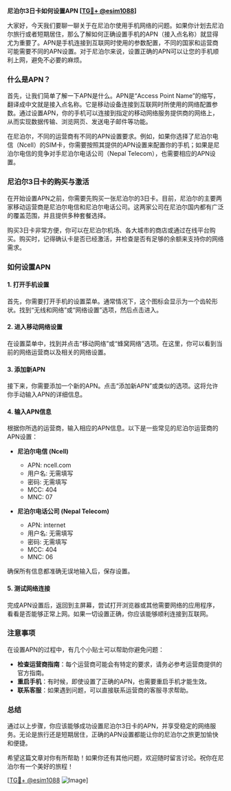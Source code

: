 **尼泊尔3日卡如何设置APN [[TG💪+ @esim1088](https://t.me/s/esim1088)]**

大家好，今天我们要聊一聊关于在尼泊尔使用手机网络的问题。如果你计划去尼泊尔旅行或者短期居住，那么了解如何正确设置手机的APN（接入点名称）就显得尤为重要了。APN是手机连接到互联网时使用的参数配置，不同的国家和运营商可能需要不同的APN设置。对于尼泊尔来说，设置正确的APN可以让您的手机顺利上网，避免不必要的麻烦。

### 什么是APN？

首先，让我们简单了解一下APN是什么。APN是“Access Point Name”的缩写，翻译成中文就是接入点名称。它是移动设备连接到互联网时所使用的网络配置参数。通过设置APN，你的手机可以连接到指定的移动网络服务提供商的网络上，从而实现数据传输、浏览网页、发送电子邮件等功能。

在尼泊尔，不同的运营商有不同的APN设置要求。例如，如果你选择了尼泊尔电信（Ncell）的SIM卡，你需要按照其提供的APN设置来配置你的手机；如果是尼泊尔电信的竞争对手尼泊尔电话公司（Nepal Telecom），也需要相应的APN设置。

### 尼泊尔3日卡的购买与激活

在开始设置APN之前，你需要先购买一张尼泊尔的3日卡。目前，尼泊尔的主要两家移动运营商是尼泊尔电信和尼泊尔电话公司。这两家公司在尼泊尔国内都有广泛的覆盖范围，并且提供多种套餐选择。

购买3日卡非常方便，你可以在尼泊尔机场、各大城市的商店或通过在线平台购买。购买时，记得确认卡是否已经激活，并检查是否有足够的余额来支持你的网络需求。

### 如何设置APN

#### 1. 打开手机设置

首先，你需要打开手机的设置菜单。通常情况下，这个图标会显示为一个齿轮形状。找到“无线和网络”或“网络设置”选项，然后点击进入。

#### 2. 进入移动网络设置

在设置菜单中，找到并点击“移动网络”或“蜂窝网络”选项。在这里，你可以看到当前的网络运营商以及相关的网络设置。

#### 3. 添加新APN

接下来，你需要添加一个新的APN。点击“添加新APN”或类似的选项。这将允许你手动输入APN的详细信息。

#### 4. 输入APN信息

根据你所选的运营商，输入相应的APN信息。以下是一些常见的尼泊尔运营商的APN设置：

- **尼泊尔电信 (Ncell)**  
  - APN: ncell.com  
  - 用户名: 无需填写  
  - 密码: 无需填写  
  - MCC: 404  
  - MNC: 07  

- **尼泊尔电话公司 (Nepal Telecom)**  
  - APN: internet  
  - 用户名: 无需填写  
  - 密码: 无需填写  
  - MCC: 404  
  - MNC: 06  

确保所有信息都准确无误地输入后，保存设置。

#### 5. 测试网络连接

完成APN设置后，返回到主屏幕，尝试打开浏览器或其他需要网络的应用程序，看看是否能够正常上网。如果一切设置正确，你应该能够顺利连接到互联网。

### 注意事项

在设置APN的过程中，有几个小贴士可以帮助你避免问题：

- **检查运营商指南**：每个运营商可能会有特定的要求，请务必参考运营商提供的官方指南。
- **重启手机**：有时候，即使设置了正确的APN，也需要重启手机才能生效。
- **联系客服**：如果遇到问题，可以直接联系运营商的客服寻求帮助。

### 总结

通过以上步骤，你应该能够成功设置尼泊尔3日卡的APN，并享受稳定的网络服务。无论是旅行还是短期居住，正确的APN设置都能让你的尼泊尔之旅更加愉快和便捷。

希望这篇文章对你有所帮助！如果你还有其他问题，欢迎随时留言讨论。祝你在尼泊尔有一个美好的旅程！

[[TG💪+ @esim1088](https://t.me/s/esim1088) ![Image](https://i.postimg.cc/4NQfJmqS/Snipaste-2025-05-13-00-14-12.png)]